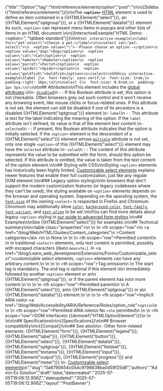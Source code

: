 {"title":"Option","tag":"html/reference/elements/option","post":"\n\n{{Sidebar(\"html/reference/elements\")}}\n\nThe **`<option>`** [HTML](/blog/Web/HTML) element is used to define an item contained in a {{HTMLElement(\"select\")}}, an {{HTMLElement(\"optgroup\")}}, or a {{HTMLElement(\"datalist\")}} element. As such, `<option>` can represent menu items in popups and other lists of items in an HTML document.\n\n{{InteractiveExample(\"HTML Demo: &lt;option&gt;\", \"tabbed-standard\")}}\n\n```html interactive-example\n<label for=\"pet-select\">Choose a pet:</label>\n\n<select id=\"pet-select\">\n  <option value=\"\">--Please choose an option--</option>\n  <option value=\"dog\">Dog</option>\n  <option value=\"cat\">Cat</option>\n  <option value=\"hamster\">Hamster</option>\n  <option value=\"parrot\">Parrot</option>\n  <option value=\"spider\">Spider</option>\n  <option value=\"goldfish\">Goldfish</option>\n</select>\n```\n\n```css interactive-example\nlabel {\n  font-family: sans-serif;\n  font-size: 1rem;\n  padding-right: 10px;\n}\n\nselect {\n  font-size: 0.9rem;\n  padding: 2px 5px;\n}\n```\n\n## Attributes\n\nThis element includes the [global attributes](/blog/Web/HTML/Reference/Global_attributes).\n\n- [`disabled`](/blog/Web/HTML/Reference/Attributes/disabled)\n  - : If this Boolean attribute is set, this option is not checkable. Often browsers grey out such control and it won't receive any browsing event, like mouse clicks or focus-related ones. If this attribute is not set, the element can still be disabled if one of its ancestors is a disabled {{HTMLElement(\"optgroup\")}} element.\n- `label`\n  - : This attribute is text for the label indicating the meaning of the option. If the `label` attribute isn't defined, its value is that of the element text content.\n- `selected`\n  - : If present, this Boolean attribute indicates that the option is initially selected. If the `<option>` element is the descendant of a {{HTMLElement(\"select\")}} element whose [`multiple`](/blog/Web/HTML/Reference/Elements/select#multiple) attribute is not set, only one single `<option>` of this {{HTMLElement(\"select\")}} element may have the `selected` attribute.\n- `value`\n  - : The content of this attribute represents the value to be submitted with the form, should this option be selected. If this attribute is omitted, the value is taken from the text content of the option element.\n\n## Styling with CSS\n\nStyling `<option>` elements has historically been highly limited. [Customizable select elements](/blog/Learn_web_development/Extensions/Forms/Customizable_select) explains newer features that enable their full customization, just like any regular DOM element.\n\n### Legacy option styling\n\nIn browsers that don't support the modern customization features (or legacy codebases where they can't be used), the styling available on `<option>` elements depends on the browser and operating system. Depending on the operating system, the [`font-size`](/blog/Web/CSS/font-size) of the owning `<select>` is respected in Firefox and Chromium. Chromium may additionally allow [`color`](/blog/Web/CSS/color), [`background-color`](/blog/Web/CSS/background-color), [`font-family`](/blog/Web/CSS/font-family), [`font-variant`](/blog/Web/CSS/font-variant), and [`text-align`](/blog/Web/CSS/text-align) to be set.\n\nYou can find more details about legacy `<option>` styling in [our guide to advanced form styling](/blog/Learn_web_development/Extensions/Forms/Advanced_form_styling).\n\n## Examples\n\nSee {{HTMLElement(\"select\")}} for examples.\n\n## Technical summary\n\n<table class=\"properties\">\n  <tbody>\n    <tr>\n      <th scope=\"row\">\n        <a href=\"/blog/Web/HTML/Guides/Content_categories\"\n          >Content categories</a\n        >\n      </th>\n      <td>None.</td>\n    </tr>\n    <tr>\n      <th scope=\"row\">Permitted content</th>\n      <td>\n        In traditional <code>&lt;select&gt;</code> elements, only text content is permitted, possibly with escaped characters (like\n        <code>&#x26;eacute;</code>). In <a href=\"/blog/Learn_web_development/Extensions/Forms/Customizable_select\">customizable select elements</a>, <code>&lt;option&gt;</code> elements can have any arbitrary content.\n      </td>\n    </tr>\n    <tr>\n      <th scope=\"row\">Tag omission</th>\n      <td>\n        The start tag is mandatory. The end tag is optional if this element is\n        immediately followed by another <code>&#x3C;option></code> element or an\n        {{HTMLElement(\"optgroup\")}}, or if the parent element has no\n        more content.\n      </td>\n    </tr>\n    <tr>\n      <th scope=\"row\">Permitted parents</th>\n      <td>\n        A {{HTMLElement(\"select\")}}, an\n        {{HTMLElement(\"optgroup\")}} or a\n        {{HTMLElement(\"datalist\")}} element.\n      </td>\n    </tr>\n    <tr>\n      <th scope=\"row\">Implicit ARIA role</th>\n      <td><a href=\"/blog/Web/Accessibility/ARIA/Reference/Roles/option_role\"><code>option</code></a></td>\n    </tr>\n    <tr>\n      <th scope=\"row\">Permitted ARIA roles</th>\n      <td>No <code>role</code> permitted</td>\n    </tr>\n    <tr>\n      <th scope=\"row\">DOM interface</th>\n      <td>{{domxref(\"HTMLOptionElement\")}}</td>\n    </tr>\n  </tbody>\n</table>\n\n## Specifications\n\n{{Specifications}}\n\n## Browser compatibility\n\n{{Compat}}\n\n## See also\n\n- Other form-related elements: {{HTMLElement(\"form\")}}, {{HTMLElement(\"legend\")}}, {{HTMLElement(\"label\")}}, {{HTMLElement(\"button\")}}, {{HTMLElement(\"select\")}}, {{HTMLElement(\"datalist\")}}, {{HTMLElement(\"optgroup\")}}, {{HTMLElement(\"fieldset\")}}, {{HTMLElement(\"textarea\")}}, {{HTMLElement(\"input\")}}, {{HTMLElement(\"output\")}}, {{HTMLElement(\"progress\")}} and {{HTMLElement(\"meter\")}}.\n- [Customizable select elements](/blog/Learn_web_development/Extensions/Forms/Customizable_select)\n","slug":"0a8790654c054c9798838ba0d59f25d8","authors":"Admin Es Solution","draft":false,"datecreated":"2025-07-05T19:06:12.906Z","dateupdated":"2025-07-05T19:06:12.906Z","layout":"PostBanner"}